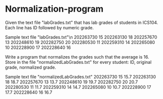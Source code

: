 # Normalization-program

Given the text file "labGrades.txt" that has lab grades of students in ICS104.
Each line has ID followed by numeric grade.

Sample text file "labGrades.txt"\n
202263730 15
202263130 18
202257670 13
202248610 19
202282750 20
202280530 11
202259310 14
202265080 10
202228900 17
202228640 16

Write a program that normalizes the grades such that the average is 16. Store in the file "normalizedLabGrades.txt" for every student: ID, original grade, normalized grade.

Sample text file "normalizedLabGrades.txt"
202263730 15 15.7
202263130 18 18.7
202257670 13 13.7
202248610 19 19.7
202282750 20 20.7
202280530 11 11.7
202259310 14 14.7
202265080 10 10.7
202228900 17 17.7
202228640 16 16.7
